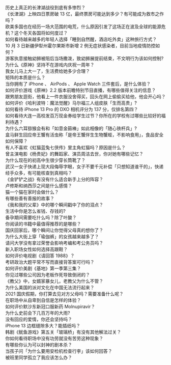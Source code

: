 历史上真正的长津湖战役到底有多惨烈？  
《长津湖》上映四日票房破 13 亿，最终票房可能达到多少？有可能成为救市之作吗？  
欧美多国也在经历一场大范围的电荒，什么原因引发了这场正在波及全球的能源危机？这个冬天各国将如何度过？  
如何看待越来越多的年轻人选择「睡到自然醒，酒店吃外卖」这种旅行方式？  
10 月 3 日新疆伊犁州霍尔果斯市新增 2 例无症状感染者，目前当地疫情防控如何？  
游客执意接触幼狮被阻后当场撒泼，致幼狮展提前结束，不文明行为该如何控制?  
为什么《原神》坚持不在游戏内庆祝一周年？  
我女儿马上大一了，生活费给她多少合理？  
矩阵的本质是什么？  
当你拥有了 iPhone 、 AirPods 、 Apple Watch 三件套后，是什么体验？  
如何评价游戏《原神》2.2 版本前瞻特别节目直播，有哪些值得关注的信息？  
跟男朋友逛街，他看上一件衣服没舍得买，回头在网上偷偷买给他，他会开心吗？  
如何评价《哈利波特：魔法觉醒》马尔福三人组皮肤「生而高贵」?  
如何看待 iPhone 13  Pro 的 DXO 相机评分为 137 分，仅排名第四？  
如何看待大连一高校发百万现金券给学生过节？你所在的学校有过哪些比较好的福利待遇？  
为什么六耳猕猴会有和「如意金箍棒」如此相像的「随心铁杆兵」?  
盒马鲜生回应帝王蟹有活虫称「是帝王蟹伴生生物蟹蛭，不影响食用」，食品安全如何保障？  
有人不喜欢《虹猫蓝兔七侠传》里主角虹猫吗？原因是什么？  
曾主演电影《杨贵妃》的舞蹈家、演员周洁去世，你对她有哪些记忆？  
为什么现在的初高中生很少穿长筒靴了？  
武汉一女子快递上现大段侮辱字眼，女子不要千元补偿「只想知道谁干的」，快递经手众多，有可能核查到真相吗？  
《金铲铲之战》有没有什么适合新手上分的阵容？  
卢修斯和纳西莎之间是什么感情？  
猫一个猫在家时会做什么？  
有哪些善有善报的故事？  
《我和我的父辈》中的哪个瞬间戳中了你的泪点？  
生活中你是怎么省钱、存钱的?  
备孕期间需要吃什么吗？除了叶酸？  
你阅读的书籍中最值得推荐的是哪些？  
国庆回家后，哪个瞬间让你觉得父母真的想你了？  
为什么大街上穿「瑜伽裤」的女孩越来越多了？  
请问大学没有拿过荣誉会影响考编和考公务员吗？  
新入职场女性如何选择高跟鞋？  
如何评价电视剧《请回答 1988》？  
考研政治大题平常不写而直接背答案可行吗？  
如何评价美剧《基地》第一季第三集？  
你见过哪些公司因为老板作死导致倒闭的？  
《教父》中，女婿家暴女儿，老教父为什么不管？  
为什么美国的派对文化在中国无法流行起来？  
2021 国庆假期，你打算去见对方父母吗？需要准备什么呢？  
在职场中从自卑到自信是怎样的体验？  
如何评价默沙东新冠口服新药 Molnupiravir？  
为什么史前会下几百万年的大雨?  
没有回应的爱情，你还会坚持吗？  
iPhone 13 边框缝隙多大？能插纸吗？  
韩剧《鱿鱼游戏》第五关「玻璃桥」有没有其他解法过关？  
你如何看待职场中没有功劳就没有苦劳这种现象？  
有哪些你认为可以封神的剧本杀？  
当孩子问「为什么要用安检机检查行李」该如何回答？  
被班里同学孤立了我应该怎么办？  
